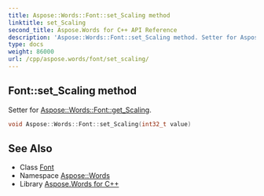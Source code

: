 ```yaml
---
title: Aspose::Words::Font::set_Scaling method
linktitle: set_Scaling
second_title: Aspose.Words for C++ API Reference
description: 'Aspose::Words::Font::set_Scaling method. Setter for Aspose::Words::Font::get_Scaling in C++.'
type: docs
weight: 86000
url: /cpp/aspose.words/font/set_scaling/
---
```

## Font::set_Scaling method


Setter for [Aspose::Words::Font::get_Scaling](../get_scaling/).

```cpp
void Aspose::Words::Font::set_Scaling(int32_t value)
```

## See Also

* Class [Font](../)
* Namespace [Aspose::Words](../../)
* Library [Aspose.Words for C++](../../../)
